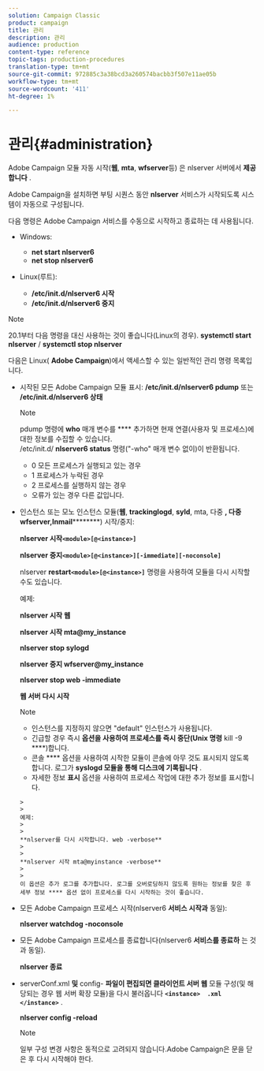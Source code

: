 ```yaml
---
solution: Campaign Classic
product: campaign
title: 관리
description: 관리
audience: production
content-type: reference
topic-tags: production-procedures
translation-type: tm+mt
source-git-commit: 972885c3a38bcd3a260574bacbb3f507e11ae05b
workflow-type: tm+mt
source-wordcount: '411'
ht-degree: 1%

---
```



# 관리{#administration}

Adobe Campaign 모듈 자동 시작(**웹**, **mta**, **wfserver**&#x200B;등) 은 nlserver 서버에서 **제공합니다** .

Adobe Campaign을 설치하면 부팅 시퀀스 동안 **nlserver** 서비스가 시작되도록 시스템이 자동으로 구성됩니다.

다음 명령은 Adobe Campaign 서비스를 수동으로 시작하고 종료하는 데 사용됩니다.

* Windows:

   * **net start nlserver6**
   * **net stop nlserver6**

* Linux(루트):

   * **/etc/init.d/nlserver6 시작**
   * **/etc/init.d/nlserver6 중지**

>[!NOTE]
>
>20.1부터 다음 명령을 대신 사용하는 것이 좋습니다(Linux의 경우). **systemctl start nlserver** / **systemctl stop nlserver**

다음은 Linux( **Adobe Campaign**)에서 액세스할 수 있는 일반적인 관리 명령 목록입니다.

* 시작된 모든 Adobe Campaign 모듈 표시: **/etc/init.d/nlserver6 pdump** 또는 **/etc/init.d/nlserver6 상태**

   >[!NOTE]
   >
   >pdump 명령에 **who** 매개 변수를 **** 추가하면 현재 연결(사용자 및 프로세스)에 대한 정보를 수집할 수 있습니다.\
   >/etc/init.d/ **nlserver6 status** 명령(&quot;-who&quot; 매개 변수 없이)이 반환됩니다.
   >
   >    * 0 모든 프로세스가 실행되고 있는 경우
   >    * 1 프로세스가 누락된 경우
   >    * 2 프로세스를 실행하지 않는 경우
   >    * 오류가 있는 경우 다른 값입니다.


* 인스턴스 또는 모노 인스턴스 모듈(**웹**, **trackinglogd**, **syld**, mta, 다중 **, 다중 wfserver,Inmail**********) 시작/중지:

   **nlserver 시작`<module>[@<instance>]`**

   **nlserver 중지`<module>[@<instance>][-immediate][-noconsole]`**

   nlserver **restart`<module>[@<instance>]`** 명령을 사용하여 모듈을 다시 시작할 수도 있습니다.

   예제:

   **nlserver 시작 웹**

   **nlserver 시작 mta@my_instance**

   **nlserver stop sylogd**

   **nlserver 중지 wfserver@my_instance**

   **nlserver stop web -immediate**

   **웹 서버 다시 시작**

   >[!NOTE]
   > 
   >    * 인스턴스를 지정하지 않으면 &quot;default&quot; 인스턴스가 사용됩니다.
   >    * 긴급할 경우 즉시 **옵션을 사용하여 프로세스를 즉시 중단(Unix 명령** kill -9 ****)합니다.
   >    * 콘솔 **** 옵션을 사용하여 시작한 모듈이 콘솔에 아무 것도 표시되지 않도록 합니다. 로그가 **syslogd 모듈을 통해 디스크에 기록됩니다** .
   >    * 자세한 정보 **표시** 옵션을 사용하여 프로세스 작업에 대한 추가 정보를 표시합니다.

      >    
      >      
      예제:
      >    
      >      
      **nlserver를 다시 시작합니다. web -verbose**
      >    
      >      
      **nlserver 시작 mta@myinstance -verbose**
      >    
      >      
      이 옵션은 추가 로그를 추가합니다. 로그를 오버로딩하지 않도록 원하는 정보를 찾은 후 세부 정보 **** 옵션 없이 프로세스를 다시 시작하는 것이 좋습니다.


* 모든 Adobe Campaign 프로세스 시작(nlserver6 **서비스 시작과** 동일):

   **nlserver watchdog -noconsole**

* 모든 Adobe Campaign 프로세스를 종료합니다(nlserver6 **서비스를 종료하** 는 것과 동일).

   **nlserver 종료**

* serverConf.xml **및** config- **파일이 편집되면 클라이언트 서버 웹** 모듈 구성(및 해당되는 경우 웹 서버 확장 모듈)을 다시 불러옵니다 **`<instance>  .xml </instance>`** .

   **nlserver config -reload**

   >[!NOTE]
   >
   >일부 구성 변경 사항은 동적으로 고려되지 않습니다.Adobe Campaign은 문을 닫은 후 다시 시작해야 한다.

